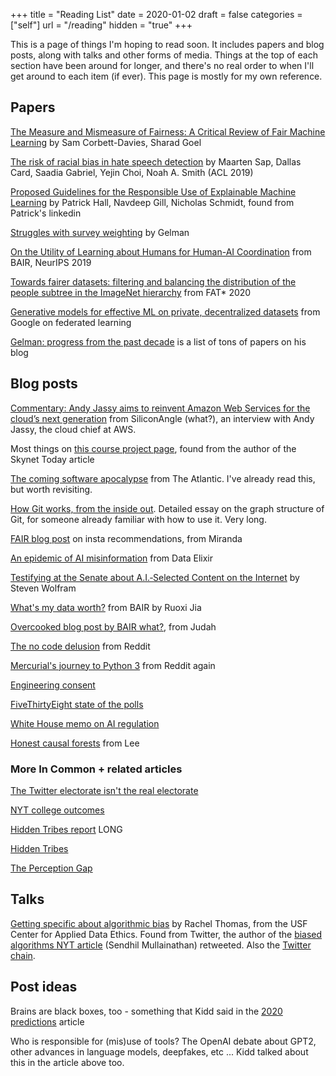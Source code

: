 +++
title = "Reading List"
date = 2020-01-02
draft = false
categories = ["self"]
url = "/reading"
hidden = "true"
+++

This is a page of things I'm hoping to read soon. It includes papers and blog posts, along with talks and other forms of media. Things at the top of each section have been around for longer, and there's no real order to when I'll get around to each item (if ever). This page is mostly for my own reference.

<!--more-->

## Papers

[The Measure and Mismeasure of Fairness: A Critical Review of Fair Machine Learning](https://5harad.com/papers/fair-ml.pdf) by Sam Corbett-Davies, Sharad Goel

[The risk of racial bias in hate speech detection](https://homes.cs.washington.edu/~msap/pdfs/sap2019risk.pdf) by Maarten Sap, Dallas Card, Saadia Gabriel, Yejin Choi, Noah A. Smith (ACL 2019)

[Proposed Guidelines for the Responsible Use of Explainable Machine Learning](https://arxiv.org/pdf/1906.03533.pdf) by Patrick Hall, Navdeep Gill, Nicholas Schmidt, found from Patrick's linkedin

[Struggles with survey weighting](http://www.stat.columbia.edu/~gelman/research/published/STS226.pdf) by Gelman

[On the Utility of Learning about Humans for Human-AI Coordination](https://arxiv.org/pdf/1910.05789.pdf) from BAIR, NeurIPS 2019

[Towards fairer datasets: filtering and balancing the distribution of the people subtree in the ImageNet hierarchy](https://arxiv.org/abs/1912.07726) from FAT* 2020

[Generative models for effective ML on private, decentralized datasets](https://research.google/pubs/pub48690/) from Google on federated learning

[Gelman: progress from the past decade](https://statmodeling.stat.columbia.edu/2020/01/01/progress-in-the-past-decade/) is a list of tons of papers on his blog

## Blog posts

[Commentary: Andy Jassy aims to reinvent Amazon Web Services for the cloud’s next generation](https://siliconangle.com/2019/12/01/commentary-andy-jassy-aims-reinvent-amazon-web-services-clouds-next-generation) from SiliconAngle (what?), an interview with Andy Jassy, the cloud chief at AWS.

Most things on [this course project page](https://courses.cs.washington.edu/courses/cse492e/20wi/project.html), found from the author of the Skynet Today article

[The coming software apocalypse](https://www.theatlantic.com/technology/archive/2017/09/saving-the-world-from-code/540393/) from The Atlantic. I've already read this, but worth revisiting.

[How Git works, from the inside out](https://codewords.recurse.com/issues/two/git-from-the-inside-out?). Detailed essay on the graph structure of Git, for someone already familiar with how to use it. Very long.

[FAIR blog post](https://ai.facebook.com/blog/powered-by-ai-instagrams-explore-recommender-system) on insta recommendations, from Miranda

[An epidemic of AI misinformation](https://thegradient.pub/an-epidemic-of-ai-misinformation) from Data Elixir

[Testifying at the Senate about A.I.‑Selected Content on the Internet](https://writings.stephenwolfram.com/2019/06/testifying-at-the-senate-about-a-i-selected-content-on-the-internet/) by Steven Wolfram

[What's my data worth?](https://bair.berkeley.edu/blog/2019/12/16/data-worth/) from BAIR by Ruoxi Jia

[Overcooked blog post by BAIR what?](https://bair.berkeley.edu/blog/2019/10/21/coordination/), from Judah

[The no code delusion](https://www.alexhudson.com/2020/01/13/the-no-code-delusion/) from Reddit

[Mercurial's journey to Python 3](https://gregoryszorc.com/blog/2020/01/13/mercurial%27s-journey-to-and-reflections-on-python-3/) from Reddit again

[Engineering consent](http://classes.dma.ucla.edu/Fall07/28/Engineering_of_consent.pdf)

[FiveThirtyEight state of the polls](https://fivethirtyeight.com/features/the-state-of-the-polls-2019/)

[White House memo on AI regulation](https://www.whitehouse.gov/wp-content/uploads/2020/01/Draft-OMB-Memo-on-Regulation-of-AI-1-7-19.pdf)

[Honest causal forests](https://www.markhw.com/blog/causalforestintro) from Lee

### More In Common + related articles
[The Twitter electorate isn't the real electorate](https://www.theatlantic.com/international/archive/2020/01/jeremy-corbyn-labour-twitter-primary/604690/)

[NYT college outcomes](https://www.nytimes.com/interactive/projects/college-mobility/northwestern-university)

[Hidden Tribes report](https://static1.squarespace.com/static/5a70a7c3010027736a22740f/t/5bbcea6b7817f7bf7342b718/1539107467397/hidden_tribes_report-2.pdf) LONG

[Hidden Tribes](https://hiddentribes.us/)

[The Perception Gap](https://perceptiongap.us/)

## Talks

[Getting specific about algorithmic bias](https://www.youtube.com/watch?v=S-6YGPrmtYc) by Rachel Thomas, from the USF Center for Applied Data Ethics. Found from Twitter, the author of the [biased algorithms NYT article](https://www.nytimes.com/2019/12/06/business/algorithm-bias-fix.html) (Sendhil Mullainathan) retweeted. Also the [Twitter chain](https://twitter.com/math_rachel/status/1191069453389189122).

## Post ideas

Brains are black boxes, too - something that Kidd said in the [2020 predictions](https://venturebeat.com/2020/01/02/top-minds-in-machine-learning-predict-where-ai-is-going-in-2020/) article

Who is responsible for (mis)use of tools? The OpenAI debate about GPT2, other advances in language models, deepfakes, etc ... Kidd talked about this in the article above too.
